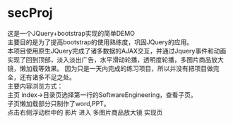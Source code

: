 # secProj
这是一个JQuery+bootstrap实现的简单DEMO<br>
主要目的是为了提高bootstrap的使用熟练度，巩固JQuery的应用。 <br>
本项目使用原生JQuery完成了诸多数据的AJAX交互，并通过Jquery事件和动画实现了回到顶部，淡入淡出广告，水平滑动轮播，透明度轮播，多图片商品放大镜，懒加载等效果。
因为只是一天内完成的练习项目，所以并没有把项目做完全，还有诸多不足之处。 <br>
主要内容浏览方式： <br>
主页 index->目录页选择第一行的SoftwareEngineering，查看子页。 <br>
子页懒加载部分只制作了word,PPT。 <br>
点击右侧浮动栏中的 影片 进入 多图片商品放大镜 实现页 <br>
